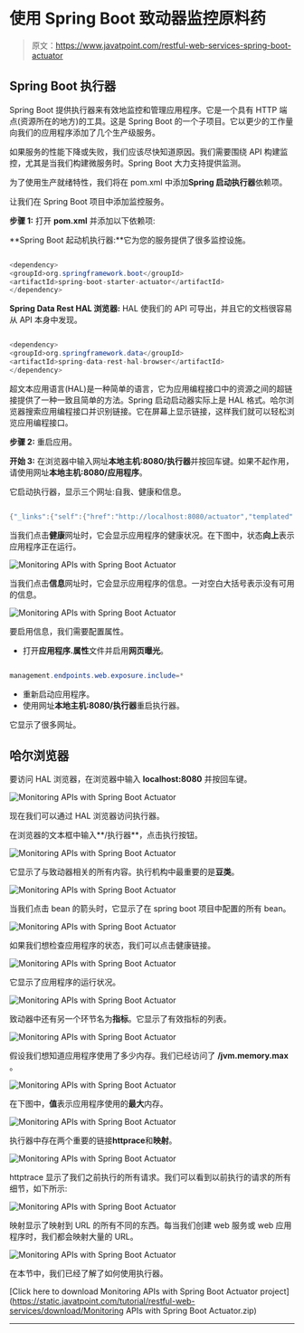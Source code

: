 # 使用 Spring Boot 致动器监控原料药

> 原文：<https://www.javatpoint.com/restful-web-services-spring-boot-actuator>

## Spring Boot 执行器

Spring Boot 提供执行器来有效地监控和管理应用程序。它是一个具有 HTTP 端点(资源所在的地方)的工具。这是 Spring Boot 的一个子项目。它以更少的工作量向我们的应用程序添加了几个生产级服务。

如果服务的性能下降或失败，我们应该尽快知道原因。我们需要围绕 API 构建监控，尤其是当我们构建微服务时。Spring Boot 大力支持提供监测。

为了使用生产就绪特性，我们将在 pom.xml 中添加**Spring 启动执行器**依赖项。

让我们在 Spring Boot 项目中添加监控服务。

**步骤 1:** 打开 **pom.xml** 并添加以下依赖项:

**Spring Boot 起动机执行器:**它为您的服务提供了很多监控设施。

```java

<dependency>
<groupId>org.springframework.boot</groupId>
<artifactId>spring-boot-starter-actuator</artifactId>
</dependency>

```

**Spring Data Rest HAL 浏览器:** HAL 使我们的 API 可导出，并且它的文档很容易从 API 本身中发现。

```java

<dependency>
<groupId>org.springframework.data</groupId>
<artifactId>spring-data-rest-hal-browser</artifactId>
</dependency>

```

超文本应用语言(HAL)是一种简单的语言，它为应用编程接口中的资源之间的超链接提供了一种一致且简单的方法。Spring 启动启动器实际上是 HAL 格式。哈尔浏览器搜索应用编程接口并识别链接。它在屏幕上显示链接，这样我们就可以轻松浏览应用编程接口。

**步骤 2:** 重启应用。

**开始 3:** 在浏览器中输入网址**本地主机:8080/执行器**并按回车键。如果不起作用，请使用网址**本地主机:8080/应用程序**。

它启动执行器，显示三个网址:自我、健康和信息。

```java

{"_links":{"self":{"href":"http://localhost:8080/actuator","templated":false},"health":{"href":"http://localhost:8080/actuator/health","templated":false},"health-component":{"href":"http://localhost:8080/actuator/health/{component}","templated":true},"health-component-instance":{"href":"http://localhost:8080/actuator/health/{component}/{instance}","templated":true},"info":{"href":"http://localhost:8080/actuator/info","templated":false}}}

```

当我们点击**健康**网址时，它会显示应用程序的健康状况。在下图中，状态**向上**表示应用程序正在运行。

![Monitoring APIs with Spring Boot Actuator](img/b2f8461472dccdbed209ce2d28d95dec.png)

当我们点击**信息**网址时，它会显示应用程序的信息。一对空白大括号表示没有可用的信息。

![Monitoring APIs with Spring Boot Actuator](img/bdb5e6ad572e8d7d05b91e69c7574536.png)

要启用信息，我们需要配置属性。

*   打开**应用程序.属性**文件并启用**网页曝光**。

```java

management.endpoints.web.exposure.include=*

```

*   重新启动应用程序。
*   使用网址**本地主机:8080/执行器**重启执行器。

它显示了很多网址。

## 哈尔浏览器

要访问 HAL 浏览器，在浏览器中输入 **localhost:8080** 并按回车键。

![Monitoring APIs with Spring Boot Actuator](img/054517bd8f1180b28835dfb4bc4b1d44.png)

现在我们可以通过 HAL 浏览器访问执行器。

在浏览器的文本框中输入**/执行器**，点击执行按钮。

![Monitoring APIs with Spring Boot Actuator](img/ff964eeb367a929c8897475b3663d69c.png)

它显示了与致动器相关的所有内容。执行机构中最重要的是**豆类**。

![Monitoring APIs with Spring Boot Actuator](img/feaf7d853aa7f5e85d6aa6ad4946934e.png)

当我们点击 bean 的箭头时，它显示了在 spring boot 项目中配置的所有 bean。

![Monitoring APIs with Spring Boot Actuator](img/224345cd9b0b043e0d6e0cf6aaee2d75.png)

如果我们想检查应用程序的状态，我们可以点击健康链接。

![Monitoring APIs with Spring Boot Actuator](img/2ef44aadb705b3b355cd8e27532a5910.png)

它显示了应用程序的运行状况。

![Monitoring APIs with Spring Boot Actuator](img/cfb1ffff1a6e0d0317c3ba7c4b601a06.png)

致动器中还有另一个环节名为**指标**。它显示了有效指标的列表。

![Monitoring APIs with Spring Boot Actuator](img/2645e01ef6fd8ea0e195d62983623d06.png)

假设我们想知道应用程序使用了多少内存。我们已经访问了 **/jvm.memory.max** 。

![Monitoring APIs with Spring Boot Actuator](img/7378796335200f296342c88d79623bc1.png)

在下图中，**值**表示应用程序使用的**最大**内存。

![Monitoring APIs with Spring Boot Actuator](img/3525f1a2efa535951b88bf3e31f75093.png)

执行器中存在两个重要的链接**httprace**和**映射**。

![Monitoring APIs with Spring Boot Actuator](img/703fcc5438998fc667fdef6eb7afb6c9.png)

httptrace 显示了我们之前执行的所有请求。我们可以看到以前执行的请求的所有细节，如下所示:

![Monitoring APIs with Spring Boot Actuator](img/6bf84d1284fa06024a32b2bf0404216d.png)

映射显示了映射到 URL 的所有不同的东西。每当我们创建 web 服务或 web 应用程序时，我们都会映射大量的 URL。

![Monitoring APIs with Spring Boot Actuator](img/a62f183ca6fa273caf584a0daf11089b.png)

在本节中，我们已经了解了如何使用执行器。

[Click here to download Monitoring APIs with Spring Boot Actuator project](https://static.javatpoint.com/tutorial/restful-web-services/download/Monitoring APIs with Spring Boot Actuator.zip)

* * *